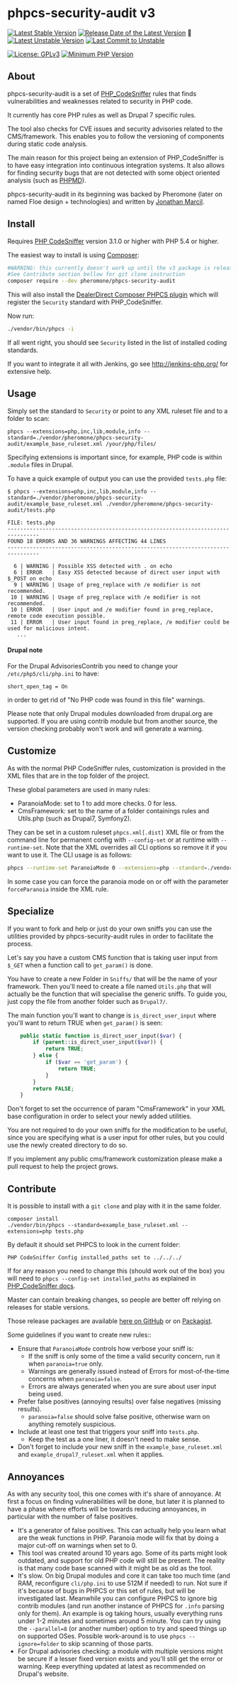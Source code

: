 phpcs-security-audit v3
=======================

<div aria-hidden="true">

[![Latest Stable Version](https://poser.pugx.org/pheromone/phpcs-security-audit/v/stable)](https://packagist.org/packages/pheromone/phpcs-security-audit)
[![Release Date of the Latest Version](https://img.shields.io/github/release-date/FloeDesignTechnologies/phpcs-security-audit.svg?maxAge=1800)](https://github.com/FloeDesignTechnologies/phpcs-security-audit/releases)
:construction:
[![Latest Unstable Version](https://img.shields.io/badge/unstable-dev--master-e68718.svg?maxAge=2419200)](https://packagist.org/packages/pheromone/phpcs-security-audit#dev-master)
[![Last Commit to Unstable](https://img.shields.io/github/last-commit/FloeDesignTechnologies/phpcs-security-audit/master.svg)](https://github.com/FloeDesignTechnologies/phpcs-security-audit/commits/master)

[![License: GPLv3](https://poser.pugx.org/pheromone/phpcs-security-audit/license)](https://github.com/FloeDesignTechnologies/phpcs-security-audit/blob/master/LICENSE)
[![Minimum PHP Version](https://img.shields.io/packagist/php-v/pheromone/phpcs-security-audit.svg?maxAge=3600)](https://packagist.org/packages/pheromone/phpcs-security-audit)

</div>

About
-----
phpcs-security-audit is a set of [PHP_CodeSniffer](https://github.com/squizlabs/PHP_CodeSniffer) rules that finds vulnerabilities and weaknesses related to security in PHP code.

It currently has core PHP rules as well as Drupal 7 specific rules.

The tool also checks for CVE issues and security advisories related to the CMS/framework. This enables you to follow the versioning of components during static code analysis.

The main reason for this project being an extension of PHP_CodeSniffer is to have easy integration into continuous integration systems. It also allows for finding security bugs that are not detected with some object oriented analysis (such as [PHPMD](http://phpmd.org/)).

phpcs-security-audit in its beginning was backed by Pheromone (later on named Floe design + technologies) and written by [Jonathan Marcil](https://twitter.com/jonathanmarcil).



Install
-------

Requires [PHP CodeSniffer](http://pear.php.net/package/PHP_CodeSniffer/) version 3.1.0 or higher with PHP 5.4 or higher.

The easiest way to install is using [Composer](https://getcomposer.org/):
```bash
#WARNING: this currently doesn't work up until the v3 package is released
#See Contribute section bellow for git clone instruction
composer require --dev pheromone/phpcs-security-audit
```

This will also install the [DealerDirect Composer PHPCS plugin](https://github.com/Dealerdirect/phpcodesniffer-composer-installer/) which will register the `Security` standard with PHP_CodeSniffer.

Now run:
```bash
./vendor/bin/phpcs -i
```

If all went right, you should see `Security` listed in the list of installed coding standards.

If you want to integrate it all with Jenkins, go see http://jenkins-php.org/ for extensive help.


Usage
-----

Simply set the standard to `Security` or point to any XML ruleset file and to a folder to scan:
```
phpcs --extensions=php,inc,lib,module,info --standard=./vendor/pheromone/phpcs-security-audit/example_base_ruleset.xml /your/php/files/
```

Specifying extensions is important since, for example, PHP code is within `.module` files in Drupal.

To have a quick example of output you can use the provided `tests.php` file:
```
$ phpcs --extensions=php,inc,lib,module,info --standard=./vendor/pheromone/phpcs-security-audit/example_base_ruleset.xml ./vendor/pheromone/phpcs-security-audit/tests.php

FILE: tests.php
--------------------------------------------------------------------------------
FOUND 18 ERRORS AND 36 WARNINGS AFFECTING 44 LINES
--------------------------------------------------------------------------------

  6 | WARNING | Possible XSS detected with . on echo
  6 | ERROR   | Easy XSS detected because of direct user input with $_POST on echo
  9 | WARNING | Usage of preg_replace with /e modifier is not recommended.
 10 | WARNING | Usage of preg_replace with /e modifier is not recommended.
 10 | ERROR   | User input and /e modifier found in preg_replace, remote code execution possible.
 11 | ERROR   | User input found in preg_replace, /e modifier could be used for malicious intent.
   ...
```

#### Drupal note

For the Drupal AdvisoriesContrib you need to change your `/etc/php5/cli/php.ini` to have:
```
short_open_tag = On
```
in order to get rid of "No PHP code was found in this file" warnings.

Please note that only Drupal modules downloaded from drupal.org are supported. If you are using contrib module but from another source, the version checking probably won't work and will generate a warning.


Customize
---------
As with the normal PHP CodeSniffer rules, customization is provided in the XML files that are in the top folder of the project.

These global parameters are used in many rules:
* ParanoiaMode: set to 1 to add more checks. 0 for less.
* CmsFramework: set to the name of a folder containings rules and Utils.php (such as Drupal7, Symfony2).

They can be set in a custom ruleset `phpcs.xml[.dist]` XML file or from the command line for permanent config with `--config-set` or at runtime with `--runtime-set`. Note that the XML overrides all CLI options so remove it if you want to use it. The CLI usage is as follows:
```bash
phpcs --runtime-set ParanoiaMode 0 --extensions=php --standard=./vendor/pheromone/phpcs-security-audit/example_base_ruleset.xml tests.php
```

In some case you can force the paranoia mode on or off with the parameter `forceParanoia` inside the XML rule.


Specialize
----------

If you want to fork and help or just do your own sniffs you can use the utilities provided by phpcs-security-audit rules in order to facilitate the process.

Let's say you have a custom CMS function that is taking user input from `$_GET` when a function call to `get_param()` is done.

You have to create a new Folder in `Sniffs/` that will be the name of your framework. Then you'll need
to create a file named `Utils.php` that will actually be the function that will specialise the generic sniffs. To guide you, just copy the file from another folder such as `Drupal7/`.

The main function you'll want to change is `is_direct_user_input` where you'll want to return TRUE when `get_param()` is seen:
```php
	public static function is_direct_user_input($var) {
		if (parent::is_direct_user_input($var)) {
			return TRUE;
		} else {
			if ($var == 'get_param') {
				return TRUE;
			}
		}
		return FALSE;
	}
```

Don't forget to set the occurrence of param "CmsFramework" in your XML base configuration in order to select your newly added utilities.

You are not required to do your own sniffs for the modification to be useful, since you are specifying what is a user input for other rules, but you could use the newly created directory to do so.

If you implement any public cms/framework customization please make a pull request to help the project grows.


Contribute
----------
It is possible to install with a `git clone` and play with it in the same folder.
```
composer install
./vendor/bin/phpcs --standard=example_base_ruleset.xml --extensions=php tests.php
```

By default it should set PHPCS to look in the current folder:
```
PHP CodeSniffer Config installed_paths set to ../../../
```

If for any reason you need to change this (should work out of the box) you will need to `phpcs --config-set installed_paths` as explained in [PHP_CodeSniffer docs](https://github.com/squizlabs/PHP_CodeSniffer/wiki/Configuration-Options#setting-the-installed-standard-paths).

Master can contain breaking changes, so people are better off relying on releases for stable versions.

Those release packages are available [here on GitHub](releases) or on [Packagist](https://packagist.org/packages/pheromone/phpcs-security-audit).

Some guidelines if you want to create new rules::
* Ensure that `ParanoiaMode` controls how verbose your sniff is:
	* If the sniff is only some of the time a valid security concern, run it when `paranoia=true` only.
	* Warnings are generally issued instead of Errors for most-of-the-time concerns when `paranoia=false`.
	* Errors are always generated when you are sure about user input being used.
* Prefer false positives (annoying results) over false negatives (missing results).
	* `paranoia=false` should solve false positive, otherwise warn on anything remotely suspicious.
* Include at least one test that triggers your sniff into `tests.php`.
	* Keep the test as a one liner, it doesn't need to make sense.
* Don't forget to include your new sniff in the `example_base_ruleset.xml` and `example_drupal7_ruleset.xml` when it applies.


Annoyances
----------

As with any security tool, this one comes with it's share of annoyance. At first a focus on finding vulnerabilities will be done, but later it is planned to have a phase where efforts will be towards reducing annoyances, in particular with the number of false positives.

* It's a generator of false positives. This can actually help you learn what are the weak functions in PHP. Paranoia mode will fix that by doing a major cut-off on warnings when set to 0.
* This tool was created around 10 years ago. Some of its parts might look outdated, and support for old PHP code will still be present. The reality is that many code base scanned with it might be as old as the tool.
* It's slow. On big Drupal modules and core it can take too much time (and RAM, reconfigure `cli/php.ini` to use 512M if needed) to run. Not sure if it's because of bugs in PHPCS or this set of rules, but will be investigated last. Meanwhile you can configure PHPCS to ignore big contrib modules (and run another instance of PHPCS for `.info` parsing only for them). An example is og taking hours, usually everything runs under 1-2 minutes and sometimes around 5 minute. You can try using the `--parallel=8` (or another number) option to try and speed things up on supported OSes. Possible work-around is to use `phpcs --ignore=folder` to skip scanning of those parts.
* For Drupal advisories checking: a module with multiple versions might be secure if a lesser fixed version exists and you'll still get the error or warning. Keep everything updated at latest as recommended on Drupal's website.



